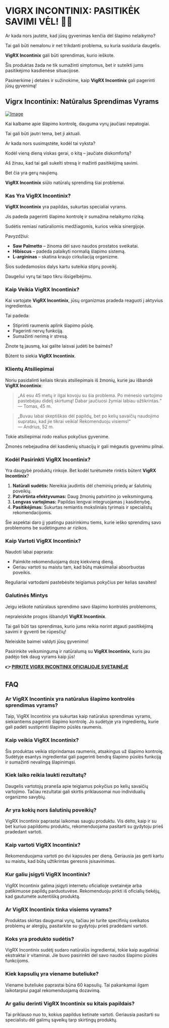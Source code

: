 # VIGRX INCONTINIX: PASITIKĖK SAVIMI VĖL! 💪🚽

Ar kada nors jautėte, kad jūsų gyvenimas kenčia dėl šlapimo nelaikymo? 

Tai gali būti nemalonu ir net trikdanti problema, su kuria susiduria daugelis. 

**VigRX Incontinix** gali būti sprendimas, kurio ieškote. 

Šis produktas žada ne tik sumažinti simptomus, bet ir suteikti jums pasitikėjimo kasdienėse situacijose. 

Pasinerkime į detales ir sužinokime, kaip **VigRX Incontinix** gali pagerinti jūsų gyvenimą!

## Vigrx Incontinix: Natūralus Sprendimas Vyrams

[![Image](https://www2.sellhealth.com/563/vigrx_incontinix_3_1.jpg)](https://gchaffi.com/zU9E3rNt)

Kai kalbame apie šlapimo kontrolę, dauguma vyrų jaučiasi nepatogiai. 

Tai gali būti jautri tema, bet ji aktuali.

Ar kada nors susimąstėte, kodėl tai vyksta? 

Kodėl vieną dieną viskas gerai, o kitą – jaučiate diskomfortą?

Aš žinau, kad tai gali sukelti stresą ir mažinti pasitikėjimą savimi. 

Bet čia yra gerų naujienų.

**VigRX Incontinix** siūlo natūralų sprendimą šiai problemai.

### Kas Yra VigRX Incontinix?

**VigRX Incontinix** yra papildas, sukurtas specialiai vyrams. 

Jis padeda pagerinti šlapimo kontrolę ir sumažina nelaikymo riziką. 

Sudėtis remiasi natūraliomis medžiagomis, kurios veikia sinergijoje.

Pavyzdžiui:

- **Saw Palmetto** – žinoma dėl savo naudos prostatos sveikatai.
- **Hibiscus** – padeda palaikyti normalią šlapimo sistemą.
- **L-argininas** – skatina kraujo cirkuliaciją organizme.

Šios sudedamosios dalys kartu suteikia stiprų poveikį. 

Daugeliui vyrų tai tapo tikru išsigelbėjimu.

### Kaip Veikia VigRX Incontinix?

Kai vartojate **VigRX Incontinix**, jūsų organizmas pradeda reaguoti į aktyvius ingredientus. 

Tai padeda:

- Stiprinti raumenis aplink šlapimo pūslę.
- Pagerinti nervų funkciją.
- Sumažinti nerimą ir stresą.

Žinote tą jausmą, kai galite laisvai judėti be baimės? 

Būtent to siekia **VigRX Incontinix**.

### Klientų Atsiliepimai

Noriu pasidalinti keliais tikrais atsiliepimais iš žmonių, kurie jau išbandė **VigRX Incontinix**:

> „Aš esu 45 metų ir ilgai kovoju su šia problema. Po mėnesio vartojimo pastebėjau didelį skirtumą! Dabar jaučiuosi žymiai labiau užtikrintas.“  
> — Tomas, 45 m.

> „Buvau labai skeptiškas dėl papildų, bet po kelių savaičių naudojimo supratau, kad jie tikrai veikia! Rekomenduoju visiems!“  
> — Andrius, 52 m.

Tokie atsiliepimai rodo realius pokyčius gyvenime. 

Žmonės nebejaudina dėl kasdienių situacijų ir gali mėgautis gyvenimu pilnai.

### Kodėl Pasirinkti VigRX Incontinix?

Yra daugybė produktų rinkoje. Bet kodėl turėtumėte rinktis būtent **VigRX Incontinix**?

1. **Natūrali sudėtis:** Nereikia jaudintis dėl cheminių priedų ar šalutinių poveikių.
2. **Patvirtinta efektyvumas:** Daug žmonių patvirtino jo veiksmingumą.
3. **Lengvas vartojimas:** Papildas lengvai integruojamas į kasdienybę.
4. **Pasitikėjimas:** Sukurtas remiantis moksliniais tyrimais ir specialistų rekomendacijomis.

Šie aspektai daro jį ypatingu pasirinkimu tiems, kurie ieško sprendimų savo problemoms be sudėtingumo ar rizikos.

### Kaip Vartoti VigRX Incontinix?

Naudoti labai paprasta:

- Paimkite rekomenduojamą dozę kiekvieną dieną.
- Geriau vartoti su maistu tam, kad būtų maksimaliai absorbuotas poveikis.
  
Reguliariai vartodami pastebėsite teigiamus pokyčius per kelias savaites!

### Galutinės Mintys

Jeigu ieškote natūralaus sprendimo savo šlapimo kontrolės problemoms,

nepraleiskite progos išbandyti **VigRX Incontinix**.

Tai gali būti tas sprendimas, kurio jums reikia norint atgauti pasitikėjimą savimi ir gyventi be rūpesčių!

Neleiskite baimei valdyti jūsų gyvenimo!

Pasirinkite veiksmingumą ir natūralumą su **VigRX Incontinix**, kuris jau padėjo tiek daug vyrams kaip jūs!



**👉 [PIRKITE VIGRX INCONTINIX OFICIALIOJE SVETAINĖJE](https://gchaffi.com/zU9E3rNt)**

## FAQ

### Ar VigRX Incontinix yra natūralus šlapimo kontrolės sprendimas vyrams?  
Taip, VigRX Incontinix yra sukurtas kaip natūralus sprendimas vyrams, siekiantiems pagerinti šlapimo kontrolę. Jo sudėtyje yra ingredientų, kurie gali padėti sustiprinti šlapimo pūslės raumenis.

### Kaip veikia VigRX Incontinix?  
Šis produktas veikia stiprindamas raumenis, atsakingus už šlapimo kontrolę. Sudėtyje esantys ingredientai gali pagerinti bendrą šlapimo pūslės funkciją ir sumažinti nevalingą šlapinimąsi.

### Kiek laiko reikia laukti rezultatų?  
Daugelis vartotojų praneša apie teigiamus pokyčius po kelių savaičių vartojimo. Tačiau rezultatai gali skirtis priklausomai nuo individualių organizmo savybių.

### Ar yra kokių nors šalutinių poveikių?  
VigRX Incontinix paprastai laikomas saugiu produktu. Vis dėlto, kaip ir su bet kuriuo papildomu produktu, rekomenduojama pasitarti su gydytoju prieš pradedant vartoti.

### Kaip vartoti VigRX Incontinix?  
Rekomenduojama vartoti po dvi kapsules per dieną. Geriausia jas gerti kartu su maistu, kad būtų užtikrintas geresnis įsisavinimas.

### Kur galiu įsigyti VigRX Incontinix?  
VigRX Incontinix galima įsigyti internetu oficialioje svetainėje arba patikimuose papildų parduotuvėse. Rekomenduoju pirkti iš oficialių tiekėjų, kad gautumėte autentišką produktą.

### Ar VigRX Incontinix tinka visiems vyrams?  
Produktas skirtas daugumai vyrų, tačiau jei turite specifinių sveikatos problemų ar alergijų, pasitarkite su gydytoju prieš pradėdami vartoti.

### Koks yra produkto sudėtis?  
VigRX Incontinix sudėtį sudaro natūralūs ingredientai, tokie kaip augaliniai ekstraktai ir vitaminai. Jie buvo pasirinkti dėl savo naudos šlapimo pūslės funkcijoms.

### Kiek kapsulių yra viename buteliuke?  
Viename buteliuke paprastai būna 60 kapsulių. Tai pakankamai ilgam laikotarpiui pagal rekomenduojamą dozavimą.

### Ar galiu derinti VigRX Incontinix su kitais papildais?  
Tai priklauso nuo to, kokius papildus ketinate vartoti. Geriausia pasitarti su specialistu dėl galimų sąveikų tarp skirtingų produktų.